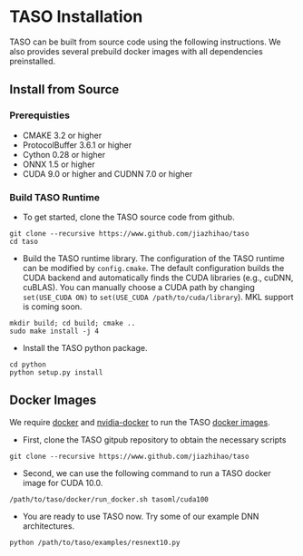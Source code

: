 # TASO Installation

TASO can be built from source code using the following instructions.
We also provides several prebuild docker images with all dependencies preinstalled.

## Install from Source

### Prerequisties

* CMAKE 3.2 or higher
* ProtocolBuffer 3.6.1 or higher
* Cython 0.28 or higher
* ONNX 1.5 or higher
* CUDA 9.0 or higher and CUDNN 7.0 or higher

### Build TASO Runtime

* To get started, clone the TASO source code from github.
```
git clone --recursive https://www.github.com/jiazhihao/taso
cd taso
```

* Build the TASO runtime library. The configuration of the TASO runtime can be modified by `config.cmake`. The default configuration builds the CUDA backend and automatically finds the CUDA libraries (e.g., cuDNN, cuBLAS). You can manually choose a CUDA path by changing `set(USE_CUDA ON)` to `set(USE_CUDA /path/to/cuda/library`). MKL support is coming soon.
```
mkdir build; cd build; cmake ..
sudo make install -j 4
```

* Install the TASO python package.
```
cd python
python setup.py install
```

## Docker Images

We require [docker](https://docs.docker.com/engine/installation/) and [nvidia-docker](https://github.com/NVIDIA/nvidia-docker/) to run the TASO [docker images](https://hub.docker.com/u/tasoml).

* First, clone the TASO gitpub repository to obtain the necessary scripts
```
git clone --recursive https://www.github.com/jiazhihao/taso
```

* Second, we can use the following command to run a TASO docker image for CUDA 10.0.
```
/path/to/taso/docker/run_docker.sh tasoml/cuda100
```

* You are ready to use TASO now. Try some of our example DNN architectures.
```
python /path/to/taso/examples/resnext10.py
```
